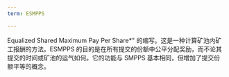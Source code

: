 ```yaml
---
term: ESMPPS

---
```

Equalized Shared Maximum Pay Per Share*" 的缩写。这是一种计算矿池内矿工报酬的方法。ESMPPS 的目的是在所有提交的份额中公平分配奖励，而不论其提交的时间或矿池的运气如何。它的功能与 SMPPS 基本相同，但增加了提交份额平等的概念。